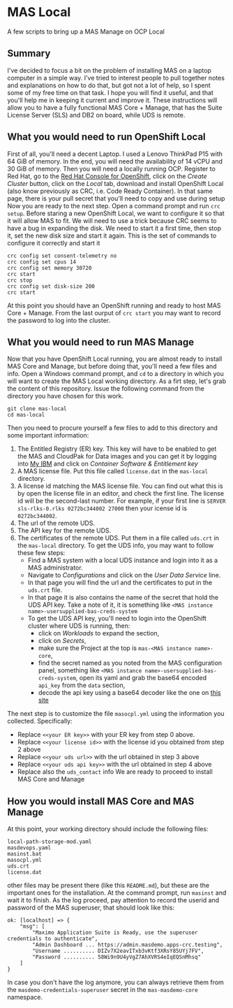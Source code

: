 # MAS Local
 A few scripts to bring up a MAS Manage on OCP Local

## Summary
I've decided to focus a bit on the problem of installing MAS on a laptop computer in a simple way. I've tried to interest people to pull together notes and explanations on how to do that, but got not a lot of help, so I spent some of my free time on that task. I hope you will find it useful, and that you'll help me in keeping it current and improve it.
These instructions will allow you to have a fully functional MAS Core + Manage, that has the Suite License Server (SLS) and DB2 on board, while UDS is remote.

## What you would need to run OpenShift Local
First of all, you'll need a decent Laptop. I used a Lenovo ThinkPad P15 with 64 GiB of memory. In the end, you will need the availability of 14 vCPU and 30 GiB of memory.
Then you will need a locally running OCP. Register to Red Hat, go to the [Red Hat Console for OpenShift](https://console.redhat.com/openshift), click on the *Create Cluster* button, click on the *Local* tab, download and install OpenShift Local (also know previously as CRC, i.e. Code Ready Container). In that same page, there is your pull secret that you'll need to copy and use during setup
Now you are ready to the next step. Open a command prompt and run `crc setup`. Before staring a new OpenShift Local, we want to configure it so that it will allow MAS to fit. We will need to use a trick because CRC seems to have a bug in expanding the disk. We need to start it a first time, then stop it, set the new disk size and start it again.
This is the set of commands to configure it correctly and start it
```
crc config set consent-telemetry no
crc config set cpus 14
crc config set memory 30720
crc start
crc stop
crc config set disk-size 200
crc start
```
At this point you should have an OpenShift running and ready to host MAS Core + Manage. From the last ourput of `crc start` you may want to record the password to log into the cluster.

## What you would need to run MAS Manage
Now that you have OpenShift Local running, you are almost ready to install MAS Core and Manage, but before doing that, you'll need a few files and info.
Open a Windows command prompt, and `cd` to a directory in which you will want to create the MAS Local working directory.
As a firt step, let's grab the content of this repository. Issue the following command from the directory you have chosen for this work.
```
git clone mas-local
cd mas-local
```
Then you need to procure yourself a few files to add to this directory and some important information:
1. The Entitled Registry (ER) key. This key will have to be enabled to get the MAS and CloudPak for Data images and you can get it by logging into [My IBM](https://myibm.ibm.com/dashboard/) and click on *Container Software & Entitlement key*
2. A MAS license file. Put this file called `license.dat` in the `mas-local` directory.
3. A license id matching the MAS license file. You can find out what this is by open the license file in an editor, and check the first line. The license id will be the second-last number. For example, if your first line is `SERVER sls-rlks-0.rlks 0272bc344002 27000` then your icense id is `0272bc344002`.
4. The url of the remote UDS.
5. The API key for the remote UDS.
6. The certificates of the remote UDS. Put them in a file called `uds.crt` in the `mas-local` directory.
	To get the UDS info, you may want to follow these few steps:
	- Find a MAS system with a local UDS instance and login into it as a MAS administrator.
	- Navigate to *Configurations* and click on the *User Data Service* line.
	- In that page you will find the url and the certificates to put in the `uds.crt` file.
	- In that page it is also contains the name of the secret that hold the UDS API key. Take a note of it, it is something like `<MAS instance name>-usersupplied-bas-creds-system`
	- To get the UDS API key, you'll need to login into the OpenShift cluster where UDS is running, then:
	  - click on *Workloads* to expand the section,
	  - click on *Secrets*,
	  - make sure the Project at the top is `mas-<MAS instance name>-core`,
	  - find the secret named as you noted from the MAS configuration panel, something like `<MAS instance name>-usersupplied-bas-creds-system`, open its yaml and grab the base64 encoded `api_key` from the `data` section,
	  - decode the api key using a base64 decoder like the one on [this site](https://www.base64decode.org/)

The next step is to customize the file `masocpl.yml` using the information you collected. Specifically:
- Replace `<<your ER key>>` with your ER key from step 0 above.
- Replace `<<your license id>>` with the license id you obtained from step 2 above
- Replace `<<your uds url>>` with the url obtained in step 3 above
- Replace `<<your uds api key>>` with the url obtained in step 4 above
- Replace also the `uds_contact` info
We are ready to proceed to install MAS Core and Manage
## How you would install MAS Core and MAS Manage
At this point, your working directory should include the following files:
```
local-path-storage-mod.yaml
masdevops.yaml
masinst.bat
masocpl.yml
uds.crt
license.dat
```
other files may be present there (like this `README.md`), but these are the important ones for the installation.
At the command prompt, run `masinst` and wait it to finish.
As the log proceed, pay attention to record the userid and password of the MAS superuser, that should look like this:
```
ok: [localhost] => {
    "msg": [
        "Maximo Application Suite is Ready, use the superuser credentials to authenticate",
        "Admin Dashboard ... https://admin.masdemo.apps-crc.testing",
        "Username .......... DIZv7X2eavITxb3vKtf3XRsY85UYj7FV",
        "Password .......... 58Wi9n9U4yVgZ7AhXVRS4eIqEQSnMhsq"
    ]
}
```
In case you don't have the log anymore, you can always retrieve them from the `masdemo-credentials-superuser` secret in the `mas-masdemo-core` namespace.